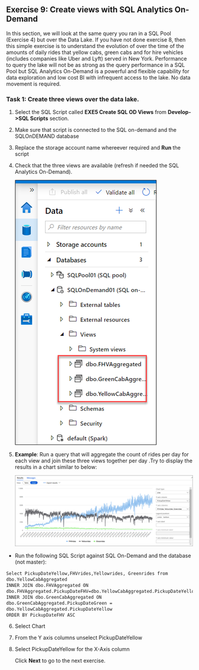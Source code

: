 ## Exercise 9: Create views with SQL Analytics On-Demand 

In this section, we will look at the same query you ran in a SQL Pool (Exercise 4) but over the Data Lake. If you have not done exercise 8, then this simple exercise is to understand the evolution of over the time of the amounts of daily rides that yellow cabs, green cabs and for hire vehicles (includes companies like Uber and Lyft) served in New York. Performance to query the lake will not be as strong as the query performance in a SQL Pool but SQL Analytics On-Demand is a powerful and flexible capability for data exploration and low cost BI with infrequent access to the lake. No data movement is required.

### Task 1: Create three views over the data lake.
 
1. Select the SQL Script called **EXE5 Create SQL OD Views** from **Develop->SQL Scripts** section.
2. Make sure that script is connected to the SQL on-demand and the SQLOnDEMAND database
3. Replace the storage account name whereever required and  **Run** the script
4. Check that the three views are available (refresh if needed the SQL Analytics On-Demand).

   ![views](images/084.png)

5. **Example**: Run a query that will aggregate the count of rides per day for each view and join these three views together per day .Try to display the results in a chart similar to below:

   ![views Example](images/76.png)

 - Run the following SQL Script against SQL On-Demand and the database (not master):
  
  ```
  Select PickupDateYellow,FHVrides,Yellowrides, Greenrides from dbo.YellowCabAggregated
  INNER JOIN dbo.FHVAggregated ON dbo.FHVAggregated.PickupDateFHV=dbo.YellowCabAggregated.PickupDateYellow
  INNER JOIN dbo.GreenCabAggregated ON dbo.GreenCabAggregated.PickupDateGreen = dbo.YellowCabAggregated.PickupDateYellow
  ORDER BY PickupDateFHV ASC
  ```

6. Select Chart

7. From the Y axis columns unselect PickupDateYellow

8. Select PickupDateYellow for the X-Axis column

   Click **Next** to go to the next exercise.

